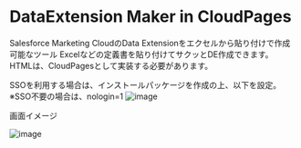# DataExtension Maker in CloudPages

Salesforce Marketing CloudのData Extensionをエクセルから貼り付けで作成可能なツール
Excelなどの定義書を貼り付けてサクッとDE作成できます。
HTMLは、CloudPagesとして実装する必要があります。

SSOを利用する場合は、インストールパッケージを作成の上、以下を設定。
※SSO不要の場合は、nologin=1
![image](https://github.com/masaru-kato/CloudPages-DE-Maker/assets/43125997/a30df77d-6ec2-418b-8ac3-17072162781d)

画面イメージ

![image](https://github.com/masaru-kato/CloudPages-DE-Maker/assets/43125997/5b7282f1-63bc-4260-895a-88800073fc74)
